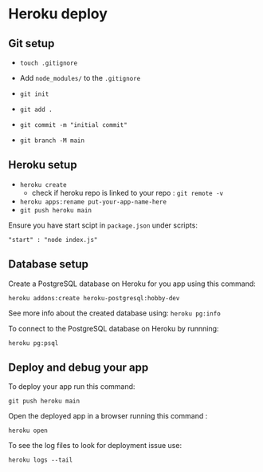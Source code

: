 # Heroku deploy

## Git setup

* `touch .gitignore`
*  Add `node_modules/` to the `.gitignore`


* `git init`
* `git add .`
* `git commit -m "initial commit"`
* `git branch -M main`


## Heroku setup

* `heroku create`
  * check if heroku repo is linked to your repo : `git remote -v`   
* `heroku apps:rename put-your-app-name-here`
* `git push heroku main`


Ensure you have start scipt in `package.json` under scripts:

`"start" : "node index.js"`

## Database setup

Create a PostgreSQL database on Heroku for you app using this command: 

```
heroku addons:create heroku-postgresql:hobby-dev
```

See more info about the created database using: `heroku pg:info`

To connect to the PostgreSQL database on Heroku by runnning: 

```heroku pg:psql``` 

## Deploy and debug your app

To deploy your app run this command: 

```
git push heroku main
```

Open the deployed app in a browser running this command : 

```
heroku open
```

To see the log files to look for deployment issue use: 

```
heroku logs --tail
```





